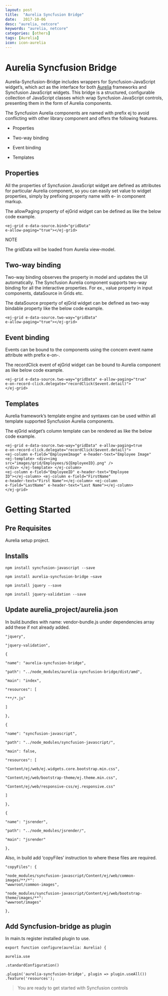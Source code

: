 ```yaml
---
layout: post
title:  "Aurelia Syncfusion Bridge"
date:   2017-10-06
desc: "aurelia, netcore"
keywords: "aurelia, netcore"
categories: [others]
tags: [Aurelia]
icon: icon-aurelia
---
```


Aurelia Syncfusion Bridge
=========================

Aurelia-Syncfusion-Bridge includes wrappers for
Syncfusion-JavaScript widget’s, which act as the interface for
both [Aurelia](http://aurelia.io/) frameworks and Syncfusion JavaScript
widgets. This bridge is a structured, configurable collection of
JavaScript classes which wrap Syncfusion JavaScript controls, presenting
them in the form of Aurelia components.

The Syncfusion Aurelia components are named with prefix ej to avoid
conflicting with other library component and offers the following
features.

-   Properties

-   Two-way binding

-   Event binding

-   Templates

Properties
----------

All the properties of Syncfusion JavaScript widget are defined as
attributes for particular Aurelia component, so you can easily set value
to widget properties, simply by prefixing property name with e- in
component markup.

The allowPaging property of ejGrid widget can be defined as like the
below code example.

```
<ej-grid e-data-source.bind="gridData"
e-allow-paging="true"></ej-grid>
```

NOTE

The gridData will be loaded from Aurelia view-model.

Two-way binding
---------------

Two-way binding observes the property in model and updates the UI
automatically. The Syncfusion Aurelia component supports two-way binding
for all the interactive properties. For ex., value property in input
components, dataSource in Grids etc.

The dataSource property of ejGrid widget can be defined as two-way
bindable property like the below code example.

```
<ej-grid e-data-source.two-way="gridData"
e-allow-paging="true"></ej-grid>
```

Event binding
-------------

Events can be bound to the components using the concern event name
attribute with prefix e-on-.

The recordClick event of ejGrid widget can be bound to Aurelia component
as like below code example.

```
<ej-grid e-data-source.two-way="gridData" e-allow-paging="true"
e-on-record-click.delegate="recordClick($event.detail)">
</ej-grid>
```

Templates
---------

Aurelia framework’s template engine and syntaxes can be used within all
template supported Syncfusion Aurelia components.

The ejGrid widget’s column template can be rendered as like the below
code example.

```
<ej-grid e-data-source.two-way="gridData" e-allow-paging=true
e-on-record-click.delegate="recordClick($event.detail)">
<ej-column e-field="EmployeeImage" e-header-text="Employee Image"
<ej-template> <div><img
src="images/grid/Employees/${EmployeeID}.png" />
</div> </ej-template> </ej-column>
<ej-column e-field="EmployeeID" e-header-text="Employee
ID"></ej-column> <ej-column e-field="FirstName"
e-header-text="First Name"></ej-column> <ej-column
e-field="LastName" e-header-text="Last Name"></ej-column>
</ej-grid>
```

Getting Started
===============

Pre Requisites
--------------

Aurelia setup project.

Installs 
---------

```
npm install syncfusion-javascript --save

npm install aurelia-syncfusion-bridge –save

npm install jquery --save

npm install jquery-validation --save
```

Update aurelia_project/aurelia.json
------------------------------------

In build.bundles with name: vendor-bundle.js under dependencies array
add these if not already added.

```
"jquery",

"jquery-validation",

{

"name": "aurelia-syncfusion-bridge",

"path": "../node_modules/aurelia-syncfusion-bridge/dist/amd",

"main": "index",

"resources": [

"**/*.js"

]

},

{

"name": "syncfusion-javascript",

"path": "../node_modules/syncfusion-javascript/",

"main": false,

"resources": [

"Content/ej/web/ej.widgets.core.bootstrap.min.css",

"Content/ej/web/bootstrap-theme/ej.theme.min.css",

"Content/ej/web/responsive-css/ej.responsive.css"

]

},

{

"name": "jsrender",

"path": "../node_modules/jsrender/",

"main": "jsrender"

},
```

Also, in build add ‘copyFiles’ instruction to where these files are
required.

```
"copyFiles": {

"node_modules/syncfusion-javascript/Content/ej/web/common-images/**/*":
"wwwroot/common-images",

"node_modules/syncfusion-javascript/Content/ej/web/bootstrap-theme/images/**":
"wwwroot/images"

},
```

Add Syncfusion-bridge as plugin
-------------------------------

In main.ts register installed plugin to use.

```
export function configure(aurelia: Aurelia) {

aurelia.use

.standardConfiguration()

.plugin('aurelia-syncfusion-bridge', plugin => plugin.useAll())
.feature('resources');
```

> You are ready to get started with Syncfusion controls
